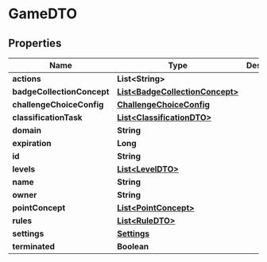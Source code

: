 
# GameDTO

## Properties
Name | Type | Description | Notes
------------ | ------------- | ------------- | -------------
**actions** | **List&lt;String&gt;** |  |  [optional]
**badgeCollectionConcept** | [**List&lt;BadgeCollectionConcept&gt;**](BadgeCollectionConcept.md) |  |  [optional]
**challengeChoiceConfig** | [**ChallengeChoiceConfig**](ChallengeChoiceConfig.md) |  |  [optional]
**classificationTask** | [**List&lt;ClassificationDTO&gt;**](ClassificationDTO.md) |  |  [optional]
**domain** | **String** |  |  [optional]
**expiration** | **Long** |  |  [optional]
**id** | **String** |  |  [optional]
**levels** | [**List&lt;LevelDTO&gt;**](LevelDTO.md) |  |  [optional]
**name** | **String** |  |  [optional]
**owner** | **String** |  |  [optional]
**pointConcept** | [**List&lt;PointConcept&gt;**](PointConcept.md) |  |  [optional]
**rules** | [**List&lt;RuleDTO&gt;**](RuleDTO.md) |  |  [optional]
**settings** | [**Settings**](Settings.md) |  |  [optional]
**terminated** | **Boolean** |  |  [optional]




